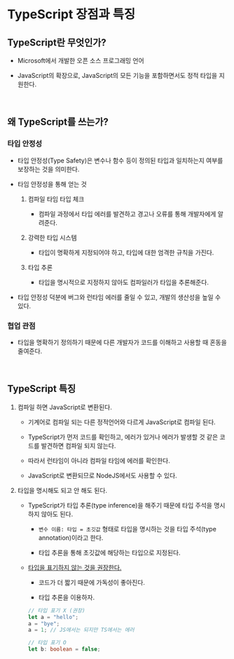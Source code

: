 # TypeScript 장점과 특징

## TypeScript란 무엇인가?

- Microsoft에서 개발한 오픈 소스 프로그래밍 언어

- JavaScript의 확장으로, JavaScript의 모든 기능을 포함하면서도 정적 타입을 지원한다.

<br>

## 왜 TypeScript를 쓰는가?

### 타입 안정성

- 타입 안정성(Type Safety)은 변수나 함수 등이 정의된 타입과 일치하는지 여부를 보장하는 것을 의미한다.

- 타임 안정성을 통해 얻는 것

  1.  컴파일 타임 타입 체크

      - 컴파일 과정에서 타입 에러를 발견하고 경고나 오류를 통해 개발자에게 알려준다.

  2.  강력한 타입 시스템

      - 타입이 명확하게 지정되어야 하고, 타입에 대한 엄격한 규칙을 가진다.

  3.  타입 추론
      - 타입을 명시적으로 지정하지 않아도 컴파일러가 타입을 추론해준다.

- 타입 안정성 덕분에 버그와 런타임 에러를 줄일 수 있고, 개발의 생산성을 높일 수 있다.

### 협업 관점

- 타입을 명확하기 정의하기 때문에 다른 개발자가 코드를 이해하고 사용할 때 혼동을 줄여준다.

<br>

## TypeScript 특징

1. 컴파일 하면 JavaScript로 변환된다.

   - 기계어로 컴파일 되는 다른 정적언어와 다르게 JavaScript로 컴파일 된다.

   - TypeScript가 먼저 코드를 확인하고, 에러가 있거나 에러가 발생할 것 같은 코드를 발견하면 컴파일 되지 않는다.

   - 따라서 런타임이 아니라 컴파일 타임에 에러를 확인한다.

   - JavaScript로 변환되므로 NodeJS에서도 사용할 수 있다.

2. 타입을 명시해도 되고 안 해도 된다.

   - TypeScript가 타입 추론(type inference)을 해주기 때문에 타입 주석을 명시하지 않아도 된다.

     - `변수 이름: 타입 = 초깃값` 형태로 타입을 명시하는 것을 타입 주석(type annotation)이라고 한다.

     - 타입 추론을 통해 초깃값에 해당하는 타입으로 지정된다.

   - [타입을 표기하지 않는 것을 권장한다.](https://www.typescriptlang.org/ko/docs/handbook/2/everyday-types.html#%EB%B3%80%EC%88%98%EC%97%90-%EB%8C%80%ED%95%9C-%ED%83%80%EC%9E%85-%ED%91%9C%EA%B8%B0)

     - 코드가 더 짧기 때문에 가독성이 좋아진다.

     - 타입 추론을 이용하자.

     ```ts
     // 타입 표기 X (권장)
     let a = "hello";
     a = "bye";
     a = 1; // JS에서는 되지만 TS에서는 에러

     // 타입 표기 O
     let b: boolean = false;
     ```
